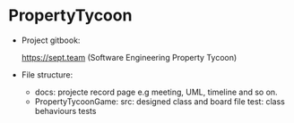 # PropertyTycoon
- Project gitbook: 
 
  https://sept.team
  (Software Engineering Property Tycoon)
- File structure:
  - docs: projecte record page e.g meeting, UML, timeline and so on.
  - PropertyTycoonGame:
     src: designed class and board file
     test: class behaviours tests
     
